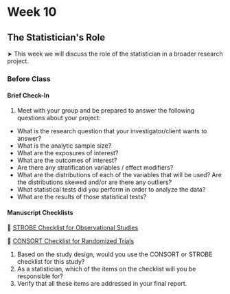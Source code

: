 # Week 10

##  The Statistician's Role

&#x27A4; This week we will discuss the role of the statistician in a broader research project.

### Before Class

#### Brief Check-In

1. Meet with your group and be prepared to answer the following questions about your project:
* What is the research question that your investigator/client wants to answer?
* What is the analytic sample size?
* What are the exposures of interest?
* What are the outcomes of interest?
* Are there any stratification variables / effect modifiers?
* What are the distributions of each of the variables that will be used? Are the distributions skewed and/or are there any outliers?
* What statistical tests did you perform in order to analyze the data?
* What are the results of those statistical tests?

#### Manuscript Checklists

📖 [STROBE Checklist for Observational Studies](https://www.equator-network.org/reporting-guidelines/strobe/)<br /> 
 
📖 [CONSORT Checklist for Randomized Trials](https://www.equator-network.org/reporting-guidelines/consort/) 

1. Based on the study design, would you use the CONSORT or STROBE checklist for this study?
1. As a statistician, which of the items on the checklist will you be responsible for?
1. Verify that all these items are addressed in your final report.
